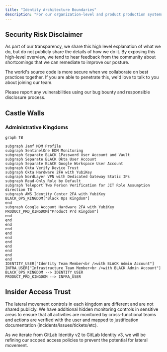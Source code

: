 ```yaml
---
title: "Identity Architecture Boundaries"
description: "For our organization-level and product production systems access, we use paranoia-level defense in depth for device, user, permission, and lateral movement assurance. This page describes how the Identity Team uses a variety of mechanisms and tools to secure our castle wall boundaries."
---
```


## Security Risk Disclaimer

As part of our transparency, we share this high level explanation of what we do, but do not publicly share the details of how we do it. By exposing this high-level overview, we tend to hear feedback from the community about shortcomings that we can remediate to improve our posture.

The world's source code is more secure when we collaborate on best practices together. If you are able to penetrate this, we'd love to talk to you about joining our team.

Please report any vulnerabilities using our bug bounty and responsible disclosure process.

## Castle Walls

### Administrative Kingdoms

```mermaid
graph TB

subgraph Jamf MDM Profile
subgraph SentinelOne EDM Monitoring
subgraph Separate BLACK 1Password User Account and Vault
subgraph Separate BLACK Okta User Account
subgraph Separate BLACK Google Workspace User Account
subgraph Okta Verify Device Trust
subgraph Okta Hardware 2FA with YubiKey
subgraph NordLayer VPN with Dedicated Gateway Static IPs
subgraph Read-Only Role by Default
subgraph Teleport Two Person Verification for JIT Role Assumption
direction TB
subgraph AWS Identity Center 2FA with YubiKey
BLACK_OPS_KINGDOM["Black Ops Kingdom"]
end
subgraph Google Account Hardware 2FA with YubiKey
PRODUCT_PRD_KINGDOM["Product Prd Kingdom"]
end
end
end
end
end
end
end
end
end
end
end
IDENTITY_USER["Identity Team Member<br />with BLACK Admin Account"]
INFRA_USER["Infrastructure Team Member<br />with BLACK Admin Account"]
BLACK_OPS_KINGDOM --> IDENTITY_USER
PRODUCT_PRD_KINGDOM --> INFRA_USER
```

## Insider Access Trust

The lateral movement controls in each kingdom are different and are not shared publicly. We have additional hidden monitoring controls in sensitive areas to ensure that all activities are monitored by cross-functional teams and actions are verified with the user and mapped to justification documentation (incidents/issues/tickets/etc).

As we iterate from GitLab Identity v2 to GitLab Identity v3, we will be refining our scoped access policies to prevent the potential for lateral movement.
